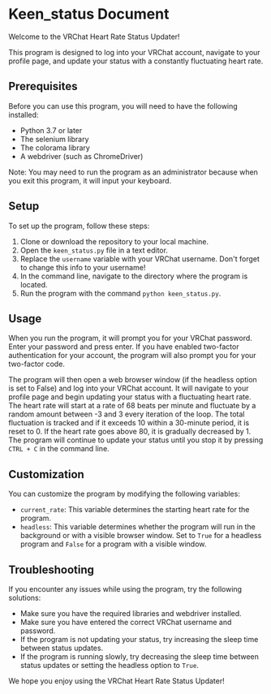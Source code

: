<h1>Keen_status Document</h1>
<p>Welcome to the VRChat Heart Rate Status Updater!</p>
<p>This program is designed to log into your VRChat account, navigate to your profile page, and update your status with a constantly fluctuating heart rate. </p>
<h2>Prerequisites</h2>
<p>Before you can use this program, you will need to have the following installed:</p>
<ul>
  <li>Python 3.7 or later</li>
  <li>The selenium library</li>
  <li>The colorama library</li>
  <li>A webdriver (such as ChromeDriver)</li>
</ul>
<p>Note: You may need to run the program as an administrator because when you exit this program, it will input your keyboard.</p>
<h2>Setup</h2>
<p>To set up the program, follow these steps:</p>
<ol>
  <li>Clone or download the repository to your local machine.</li>
  <li>Open the <code>keen_status.py</code> file in a text editor.</li>
  <li>Replace the <code>username</code> variable with your VRChat username. Don't forget to change this info to your username!</li>
  <li>In the command line, navigate to the directory where the program is located.</li>
  <li>Run the program with the command <code>python keen_status.py</code>.</li>
</ol>
<h2>Usage</h2>
<p>When you run the program, it will prompt you for your VRChat password. Enter your password and press enter. If you have enabled two-factor authentication for your account, the program will also prompt you for your two-factor code. </p>
<p>The program will then open a web browser window (if the headless option is set to False) and log into your VRChat account. It will navigate to your profile page and begin updating your status with a fluctuating heart rate. The heart rate will start at a rate of 68 beats per minute and fluctuate by a random amount between -3 and 3 every iteration of the loop. The total fluctuation is tracked and if it exceeds 10 within a 30-minute period, it is reset to 0. If the heart rate goes above 80, it is gradually decreased by 1. The program will continue to update your status until you stop it by pressing <code>CTRL + C</code> in the command line.</p>
<h2>Customization</h2>
<p>You can customize the program by modifying the following variables:</p>
<ul>
  <li><code>current_rate</code>: This variable determines the starting heart rate for the program.</li>
  <li><code>headless</code>: This variable determines whether the program will run in the background or with a visible browser window. Set to <code>True</code> for a headless program and <code>False</code> for a program with a visible window.</li>
</ul>
<h2>Troubleshooting</h2>
<p>If you encounter any issues while using the program, try the following solutions:</p>
<ul>
    <li>Make sure you have the required libraries and webdriver installed.</li>
    <li>Make sure you have entered the correct VRChat username and password.</li>
    <li>If the program is not updating your status, try increasing the sleep time between status updates.</li>
    <li>If the program is running slowly, try decreasing the sleep time between status updates or setting the headless option to <code>True</code>.</li>
</ul>
<p>We hope you enjoy using the VRChat Heart Rate Status Updater!</p>